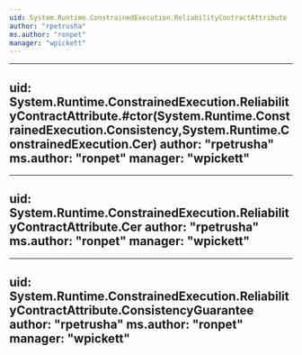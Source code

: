 ```yaml
---
uid: System.Runtime.ConstrainedExecution.ReliabilityContractAttribute
author: "rpetrusha"
ms.author: "ronpet"
manager: "wpickett"
---
```


---
uid: System.Runtime.ConstrainedExecution.ReliabilityContractAttribute.#ctor(System.Runtime.ConstrainedExecution.Consistency,System.Runtime.ConstrainedExecution.Cer)
author: "rpetrusha"
ms.author: "ronpet"
manager: "wpickett"
---

---
uid: System.Runtime.ConstrainedExecution.ReliabilityContractAttribute.Cer
author: "rpetrusha"
ms.author: "ronpet"
manager: "wpickett"
---

---
uid: System.Runtime.ConstrainedExecution.ReliabilityContractAttribute.ConsistencyGuarantee
author: "rpetrusha"
ms.author: "ronpet"
manager: "wpickett"
---
